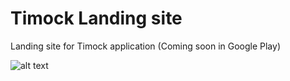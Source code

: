 # Timock Landing site

Landing site for Timock application (Coming soon in Google Play)

![alt text](https://github.com/adimor1/Timock-Landing-site/blob/master/image4.jpg)




